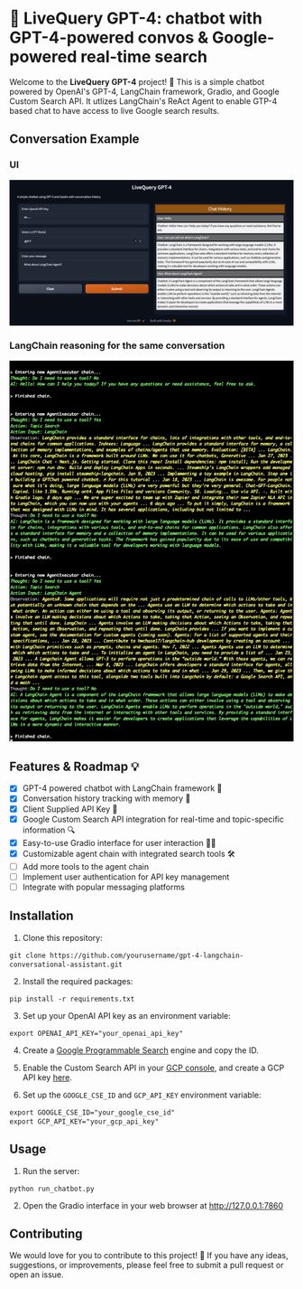 # 🚀 LiveQuery GPT-4: chatbot with GPT-4-powered convos & Google-powered real-time search

Welcome to the **LiveQuery GPT-4** project! 🎉 This is a simple chatbot powered by OpenAI's GPT-4, LangChain framework, Gradio, and Google Custom Search API. It utlizes LangChain's ReAct Agent to enable GTP-4 based chat to have access to live Google search results.

## Conversation Example
### UI
![Screenshot](./screenshots/screenshot.png)
### LangChain reasoning for the same conversation
![Screenshot](./screenshots/LangChain.png)

## Features & Roadmap 💡

- [x] GPT-4 powered chatbot with LangChain framework 🤖
- [x] Conversation history tracking with memory 📜
- [x] Client Supplied API Key 🔑
- [x] Google Custom Search API integration for real-time and topic-specific information 🔍
- [x] Easy-to-use Gradio interface for user interaction 👩‍💻
- [x] Customizable agent chain with integrated search tools 🛠️
- [ ] Add more tools to the agent chain
- [ ] Implement user authentication for API key management
- [ ] Integrate with popular messaging platforms

## Installation

1. Clone this repository:
```
git clone https://github.com/yourusername/gpt-4-langchain-conversational-assistant.git
```

2. Install the required packages:
```
pip install -r requirements.txt
```

3. Set up your OpenAI API key as an environment variable:
```
export OPENAI_API_KEY="your_openai_api_key"
```

4. Create a [Google Programmable Search](https://programmablesearchengine.google.com) engine and copy the ID.

5. Enable the Custom Search API in your [GCP console](https://console.cloud.google.com/apis/api/customsearch.googleapis.com),
   and create a GCP API key [here](https://console.cloud.google.com/apis/credentials).

6. Set up the `GOOGLE_CSE_ID` and `GCP_API_KEY` environment variable:
```
export GOOGLE_CSE_ID="your_google_cse_id"
export GCP_API_KEY="your_gcp_api_key"
```
## Usage

1. Run the server:
```
python run_chatbot.py
```
2. Open the Gradio interface in your web browser at http://127.0.0.1:7860

## Contributing

We would love for you to contribute to this project! 🤗 If you have any ideas, suggestions, or improvements, please feel free to submit a pull request or open an issue.